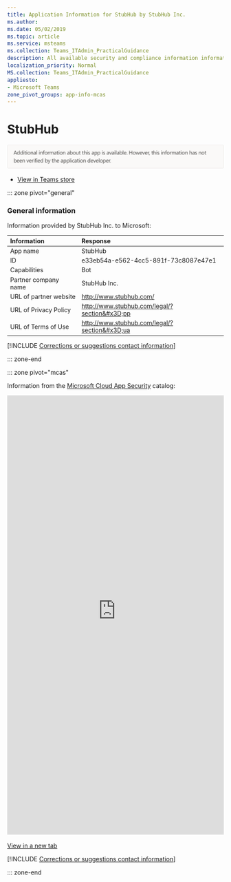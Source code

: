 ```yaml
---
title: Application Information for StubHub by StubHub Inc.
ms.author: 
ms.date: 05/02/2019
ms.topic: article
ms.service: msteams
ms.collection: Teams_ITAdmin_PracticalGuidance
description: All available security and compliance information information for StubHub, its data handling policies, its Microsoft Cloud App Security app catalog information, and security/compliance information in the CSA STAR registry.
localization_priority: Normal
MS.collection: Teams_ITAdmin_PracticalGuidance
appliesto:
- Microsoft Teams
zone_pivot_groups: app-info-mcas
---
```

# StubHub

<p></p><img alt="Non-attested image" src="./images/unattested.png" width="650"/>

* <a href="https://teams.microsoft.com/l/app/e33eb54a-e562-4cc5-891f-73c8087e47e1" target="_blank">View in Teams store</a>

::: zone pivot="general"

### General information

Information provided by StubHub Inc. to Microsoft:

| **Information** | **Response** |
|:----------------|:-------------|
| App name | StubHub |
| ID | e33eb54a-e562-4cc5-891f-73c8087e47e1 |
| Capabilities | Bot |
| Partner company name | StubHub Inc. |
| URL of partner website | <http://www.stubhub.com/> |
| URL of Privacy Policy | <http://www.stubhub.com/legal/?section&#x3D;pp> |
| URL of Terms of Use | <http://www.stubhub.com/legal/?section&#x3D;ua> |

 [!INCLUDE [Corrections or suggestions contact information](./includes/corrections-or-suggestions.md)]

::: zone-end


::: zone pivot="mcas"

Information from the [Microsoft Cloud App Security](https://www.microsoft.com/en-us/enterprise-mobility-security/cloud-app-security) catalog:

<iframe height='1020' title='Microsoft Cloud App Security Information' src='https://3ca685143b5b46b4b0e5266dadf2e97c.codepen.website/#/dashboard/26816' frameborder='no'  style='width: 100%;'></iframe>

<a href="https://3ca685143b5b46b4b0e5266dadf2e97c.codepen.website/#/dashboard/26816" target="_blank">View in a new tab</a>

[!INCLUDE [Corrections or suggestions contact information](./includes/corrections-or-suggestions.md)]

::: zone-end

